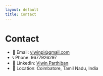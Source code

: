 ```yaml
---
layout: default
title: Contact
---
```


# Contact

- 📧 Email: [viwinpi@gmail.com](mailto:viwinpi@gmail.com)  
- 📞 Phone: 9677926297  
- 🔗 LinkedIn: [Viwin Parthiban](https://www.linkedin.com/in/viwin-parthiban)  
- 📍 Location: Coimbatore, Tamil Nadu, India  
